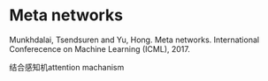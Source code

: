 # Meta networks

Munkhdalai, Tsendsuren and Yu, Hong. Meta networks. International Conferecence on Machine Learning (ICML), 2017.

结合感知机attention machanism
